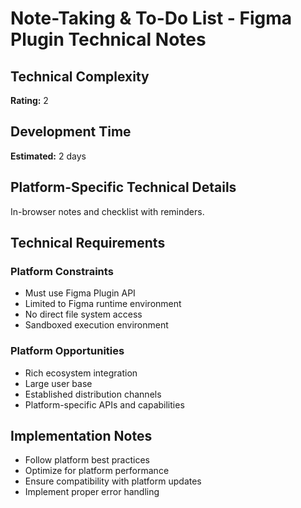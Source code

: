 # Note-Taking & To-Do List - Figma Plugin Technical Notes

## Technical Complexity
**Rating:** 2

## Development Time
**Estimated:** 2 days

## Platform-Specific Technical Details
In-browser notes and checklist with reminders.

## Technical Requirements

### Platform Constraints
- Must use Figma Plugin API
- Limited to Figma runtime environment
- No direct file system access
- Sandboxed execution environment

### Platform Opportunities
- Rich ecosystem integration
- Large user base
- Established distribution channels
- Platform-specific APIs and capabilities

## Implementation Notes
- Follow platform best practices
- Optimize for platform performance
- Ensure compatibility with platform updates
- Implement proper error handling
